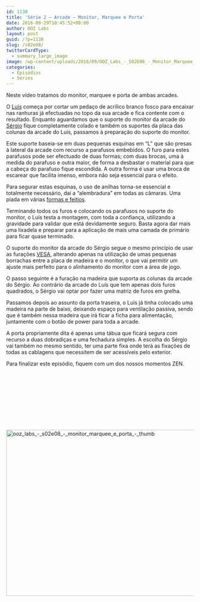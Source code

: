```yaml
---
id: 1138
title: 'Série 2 — Arcade — Monitor, Marquee e Porta'
date: 2016-09-29T10:45:52+00:00
author: OOZ Labs
layout: post
guid: /?p=1138
slug: /s02e08/
twitterCardType:
  - summary_large_image
image: /wp-content/uploads/2016/09/OOZ_Labs_-_S02E08_-_Monitor_Marquee_e_Porta_-_Thumb.jpeg
categories:
  - Episódios
  - Séries
---
```

Neste vídeo tratamos do monitor, marquee e porta de ambas arcades.



O [Luís](/equipa/luis-correia/) começa por cortar um pedaço de acrílico branco fosco para encaixar nas ranhuras já efectuadas no topo da sua arcade e fica contente com o resultado. Enquanto aguardamos que o suporte do monitor da arcade do [Sérgio](/series/serie-2/convidado-especial-sergio-bernardino/) fique completamente colado e também os suportes da placa das colunas da arcade do Luís, passamos à preparação do suporte do monitor.

Este suporte baseia-se em duas pequenas esquinas em &#8220;L&#8221; que são presas à lateral da arcade com recurso a parafusos embebidos. O furo para estes parafusos pode ser efectuado de duas formas; com duas brocas, uma à medida do parafuso e outra maior, de forma a desbastar o material para que a cabeça do parafuso fique escondida. A outra forma é usar uma broca de escarear que facilita imenso, embora não seja essencial para o efeito.

Para segurar estas esquinas, o uso de anilhas torna-se essencial e totalmente necessário, daí a &#8220;alembradura&#8221; em todas as câmaras. Uma piada em várias [formas e feitios](/series/serie-1/).

Terminando todos os furos e colocando os parafusos no suporte do monitor, o Luís testa a montagem, com toda a confiança, utilizando a gravidade para validar que está devidamente seguro. Basta agora dar mais uma lixadela e preparar para a aplicação de mais uma camada de primário para ficar quase terminado.<span id="snippet_meta" class="desc desc-render"></span>

O suporte do monitor da arcade do Sérgio segue o mesmo princípio de usar as furações [VESA](https://en.wikipedia.org/wiki/Flat_Display_Mounting_Interface), alterando apenas na utilização de umas pequenas borrachas entre a placa de madeira e o monitor, o que vai permitir um ajuste mais perfeito para o alinhamento do monitor com a área de jogo.

O passo seguinte é a furação na madeira que suporta as colunas da arcade do Sérgio. Ao contrário da arcade do Luís que tem apenas dois furos quadrados, o Sérgio vai optar por fazer uma matriz de furos em grelha.

Passamos depois ao assunto da porta traseira, o Luís já tinha colocado uma madeira na parte de baixo, deixando espaço para ventilação passiva, sendo que é também nessa madeira que irá ficar a ficha para alimentação, juntamente com o botão de power para toda a arcade.

A porta propriamente dita é apenas uma tábua que ficará segura com recurso a duas dobradiças e uma fechadura simples. A escolha do Sérgio vai também no mesmo sentido, ter uma parte fixa onde terá as fixações de todas as cablagens que necessitem de ser acessíveis pelo exterior.

Para finalizar este episódio, fiquem com um dos nossos momentos ZEN.

&nbsp;

&nbsp;

&nbsp;

&nbsp;

&nbsp;

[<img class="aligncenter size-large wp-image-1140" src="/wp-content/uploads/2016/09/OOZ_Labs_-_S02E08_-_Monitor_Marquee_e_Porta_-_Thumb-1024x576.jpeg" alt="ooz_labs_-_s02e08_-_monitor_marquee_e_porta_-_thumb" width="792" height="446" srcset="/wp-content/uploads/2016/09/OOZ_Labs_-_S02E08_-_Monitor_Marquee_e_Porta_-_Thumb-1024x576.jpeg 1024w, /wp-content/uploads/2016/09/OOZ_Labs_-_S02E08_-_Monitor_Marquee_e_Porta_-_Thumb-300x169.jpeg 300w, /wp-content/uploads/2016/09/OOZ_Labs_-_S02E08_-_Monitor_Marquee_e_Porta_-_Thumb-768x432.jpeg 768w" sizes="(max-width: 792px) 100vw, 792px" />](/wp-content/uploads/2016/09/OOZ_Labs_-_S02E08_-_Monitor_Marquee_e_Porta_-_Thumb.jpeg)